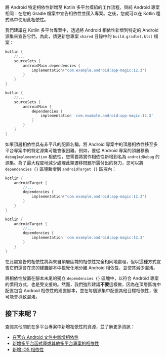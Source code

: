 [//]: # (title: 新增 Android 相依性)

將 Android 特定相依性新增至 Kotlin 多平台模組的工作流程，與純 Android 專案相同：在您的 Gradle 檔案中宣告相依性並匯入專案。之後，您就可以在 Kotlin 程式碼中使用此相依性。

我們建議在 Kotlin 多平台專案中，透過將 Android 相依性新增到特定的 Android 源集來宣告它們。為此，請更新您專案 `shared` 目錄中的 `build.gradle(.kts)` 檔案：

<Tabs group="build-script">
<TabItem title="Kotlin" group-key="kotlin">

```kotlin
kotlin {
    //...
    sourceSets {
        androidMain.dependencies {
            implementation("com.example.android:app-magic:12.3")
        }
    } 
}
```

</TabItem>
<TabItem title="Groovy" group-key="groovy">

```groovy
kotlin {
    //...
    sourceSets {
        androidMain {
            dependencies {
                implementation 'com.example.android:app-magic:12.3'
            }
        }
    }
}
```

</TabItem>
</Tabs>

如果頂層相依性具有非平凡的配置名稱，將 Android 專案中的頂層相依性移至多平台專案中的特定源集可能會很困難。例如，要從 Android 專案的頂層移動 `debugImplementation` 相依性，您需要將實作相依性新增到名為 `androidDebug` 的源集。為了最大程度地減少處理此類遷移問題所需付出的努力，您可以將 `dependencies {}` 區塊新增到 `androidTarget {}` 區塊內：

<Tabs group="build-script">
<TabItem title="Kotlin" group-key="kotlin">

```kotlin
kotlin {
    androidTarget {
        //...
        dependencies {
            implementation("com.example.android:app-magic:12.3")
        }
    }
}
```

</TabItem>
<TabItem title="Groovy" group-key="groovy">

```groovy
kotlin {
    androidTarget {
        //...
        dependencies {
            implementation 'com.example.android:app-magic:12.3'
        }
    }
}
```

</TabItem>
</Tabs>

在此處宣告的相依性將與來自頂層區塊的相依性完全相同地處理，但以這種方式宣告它們還會在您的建置腳本中視覺化地分離 Android 相依性，並使其減少混淆。

將相依性放置在腳本末尾的獨立 `dependencies {}` 區塊中，以符合 Android 專案的慣用方式，也是受支援的。然而，我們強烈建議**不要**這樣做，因為在頂層區塊中配置包含 Android 相依性的建置腳本，並在每個源集中配置其他目標相依性，很可能會導致混淆。

## 接下來呢？

查閱其他關於在多平台專案中新增相依性的資源，並了解更多資訊：

*   [在官方 Android 文件中新增相依性](https://developer.android.com/studio/build/dependencies)
*   [新增多平台函式庫或其他多平台專案的相依性](multiplatform-add-dependencies.md)
*   [新增 iOS 相依性](multiplatform-ios-dependencies.md)
